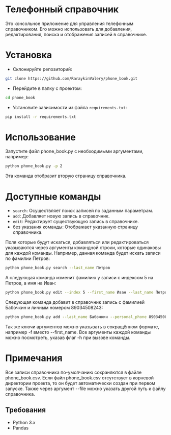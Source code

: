 # Телефонный справочник

Это консольное приложение для управления телефонным справочником. Его можно использовать для добавления, редактирования, поиска и отображения записей в справочнике.

# Установка
- Склонируйте репозиторий:
```sh
git clone https://github.com/RaraykinValery/phone_book.git
```
- Перейдите в папку с проектом:
```sh
cd phone_book
```
- Установите зависимости из файла `requirements.txt`:
```bash
pip install -r requirements.txt
```

# Использование
Запустите файл phone_book.py с необходимыми аргументами, например:
```bash
python phone_book.py -p 2
```
Эта команда отобразит вторую страницу справочника.

# Доступные команды
- `search`: Осуществляет поиск записей по заданным параметрам.
- `add`: Добавляет новую запись в справочник.
- `edit`: Редактирует существующую запись в справочнике.
- без указания команды: Отображает указанную страницу справочника.

Поля которые будут искаться, добавляться или редактироваться указываются через аргументы командной строки, которые одинаковы для каждой команды.
Например, данная команда будет искать записи по фамилии Петров:
```sh
python phone_book.py search --last_name Петров
```
А следующая команда изменит фамилию у записи с индексом 5 на Петров, а имя на Иван:
```sh
python phone_book.py edit --index 5 --first_name Иван --last_name Петров
```
Следующая команда добавит в справочник запись с фамилией Бабочкин и личным номером 89034508243:
```sh
python phone_book.py add --last_name Бабочкин --personal_phone 89034508243
```

Так же ключи аргументов можно указывать в сокращённом формате, например -f вместо --first_name.
Все аргументы каждой команды можно посмотреть, указав флаг -h при вызове команды.

# Примечания
Все записи справочника по-умолчанию сохраняются в файле phone_book.csv.
Если файл phone_book.csv отсутствует в корневой директории проекта, то он будет автоматически создан при первом запуске.
Также через аргумент --file можно указать другой путь к файлу справочника.

## Требования
- Python 3.x
- Pandas
